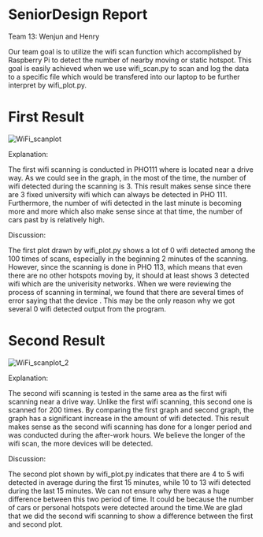 
# SeniorDesign Report
Team 13: Wenjun and Henry


 Our team goal is to utilize the wifi scan function which accomplished by Raspberry Pi to detect the number of nearby moving or static hotspot.
 This goal is easily achieved when we use wifi_scan.py to scan and log the data to a specific file which would be transfered into our laptop to be further interpret by wifi_plot.py.

# First Result
![WiFi_scanplot](https://user-images.githubusercontent.com/90300850/133684543-3403f49a-d87a-4e7d-8dc3-6a76167ca396.png)

 Explanation:
 
 The first wifi scanning is conducted in PHO111 where is located near a drive way. As we could see in the graph, in the most of the time, the number of wifi detected during the scanning is 3. This result makes sense since there are 3 fixed university wifi which can always be detected in PHO 111. Furthermore, the number of wifi detected in the last minute is becoming more and more which also make sense since at that time, the number of cars past by is relatively high.

 Discussion:
 
 The first plot drawn by wifi_plot.py shows a lot of 0 wifi detected among the 100 times of scans, especially in the beginning 2 minutes of the scanning. However, since the scanning is done in PHO 113, which means that even there are no other hotspots moving by, it should at least shows 3 detected wifi which are the univerisity networks. When we were reviewing the process of scanning in terminal, we found that there are several times of error saying that the device . This may be the only reason why we got several  0 wifi detected output from the program.

# Second Result
![WiFi_scanplot_2](https://user-images.githubusercontent.com/90300850/133714206-c284b940-cee9-4ac5-ab3b-26cf91e3cc67.png)

Explanation:

The second wifi scanning is tested in the same area as the first wifi scanning near a drive way. Unlike the first wifi scanning, this second one is scanned for 200 times. By comparing the first graph and second graph, the graph has a significant increase in the amount of wifi detected. This result makes sense as the second wifi scanning has done for a longer period and was conducted during the after-work hours. We believe the longer of the wifi scan, the more devices will be detected.

Discussion:

The second plot shown by wifi_plot.py indicates that there are 4 to 5 wifi detected in average during the first 15 minutes, while 10 to 13 wifi detected during the last 15 minutes. We can not ensure why there was a huge difference between this two period of time. It could be because the number of cars or personal hotspots were detected around the time.We are glad that we did the second wifi scanning to show a difference between the first and second plot.
